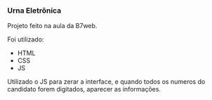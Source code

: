 ### Urna Eletrônica

Projeto feito na aula da B7web.

Foi utilizado:

* HTML
* CSS
* JS

Utilizado o JS para zerar a interface, e quando todos os numeros do candidato forem digitados, aparecer as informações.